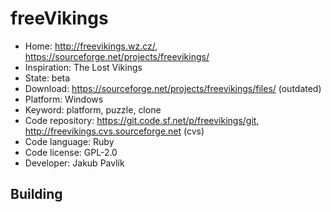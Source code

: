 # freeVikings

- Home: http://freevikings.wz.cz/, https://sourceforge.net/projects/freevikings/
- Inspiration: The Lost Vikings
- State: beta
- Download: https://sourceforge.net/projects/freevikings/files/ (outdated)
- Platform: Windows
- Keyword: platform, puzzle, clone
- Code repository: https://git.code.sf.net/p/freevikings/git, http://freevikings.cvs.sourceforge.net (cvs)
- Code language: Ruby
- Code license: GPL-2.0
- Developer: Jakub Pavlík

## Building
